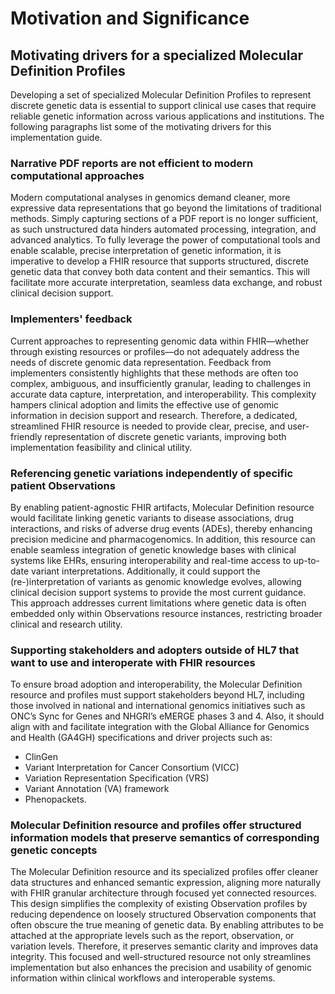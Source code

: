 # Motivation and Significance
<!-- motivation for Molecular Definition and associated profiles -->
## Motivating drivers for a specialized Molecular Definition Profiles
Developing a set of specialized Molecular Definition Profiles to represent discrete genetic data is essential to support clinical use cases that require reliable genetic information across various applications and institutions. The following paragraphs list some of the motivating drivers for this implementation guide.

### Narrative PDF reports are not efficient to modern computational approaches
Modern computational analyses in genomics demand cleaner, more expressive data representations that go beyond the limitations of traditional methods. Simply capturing sections of a PDF report is no longer sufficient, as such unstructured data hinders automated processing, integration, and advanced analytics. To fully leverage the power of computational tools and enable scalable, precise interpretation of genetic information, it is imperative to develop a FHIR resource that supports structured, discrete genetic data that convey both data content and their semantics. This will facilitate more accurate interpretation, seamless data exchange, and robust clinical decision support.

### Implementers' feedback
Current approaches to representing genomic data within FHIR—whether through existing resources or profiles—do not adequately address the needs of discrete genomic data representation. Feedback from implementers consistently highlights that these methods are often too complex, ambiguous, and insufficiently granular, leading to challenges in accurate data capture, interpretation, and interoperability. This complexity hampers clinical adoption and limits the effective use of genomic information in decision support and research. Therefore, a dedicated, streamlined FHIR resource is needed to provide clear, precise, and user-friendly representation of discrete genetic variants, improving both implementation feasibility and clinical utility.

### Referencing genetic variations independently of specific patient Observations
By enabling patient-agnostic FHIR artifacts, Molecular Definition resource would facilitate linking genetic variants to disease associations, drug interactions, and risks of adverse drug events (ADEs), thereby enhancing precision medicine and pharmacogenomics. In addition, this resource can enable seamless integration of genetic knowledge bases with clinical systems like EHRs, ensuring interoperability and real-time access to up-to-date variant interpretations. Additionally, it could support the (re-)interpretation of variants as genomic knowledge evolves, allowing clinical decision support systems to provide the most current guidance. This approach addresses current limitations where genetic data is often embedded only within Observations resource instances, restricting broader clinical and research utility.

### Supporting stakeholders and adopters outside of HL7 that want to use and interoperate with FHIR resources
To ensure broad adoption and interoperability, the Molecular Definition resource and profiles must support stakeholders beyond HL7, including those involved in national and international genomics initiatives such as ONC’s Sync for Genes and NHGRI’s eMERGE phases 3 and 4. Also, it should align with and facilitate integration with the Global Alliance for Genomics and Health (GA4GH) specifications and driver projects such as:
- ClinGen
- Variant Interpretation for Cancer Consortium (VICC)
- Variation Representation Specification (VRS)
- Variant Annotation (VA) framework
- Phenopackets. 

### Molecular Definition resource and profiles offer structured information models that preserve semantics of corresponding genetic concepts
The Molecular Definition resource and its specialized profiles offer cleaner data structures and enhanced semantic expression, aligning more naturally with FHIR granular architecture through focused yet connected resources. This design simplifies the complexity of existing Observation profiles by reducing dependence on loosely structured Observation components that often obscure the true meaning of genetic data. By enabling attributes to be attached at the appropriate levels such as the report, observation, or variation levels. Therefore, it preserves semantic clarity and improves data integrity. This focused and well-structured resource not only streamlines implementation but also enhances the precision and usability of genomic information within clinical workflows and interoperable systems.